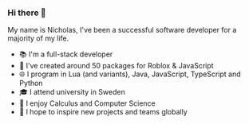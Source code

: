 ### Hi there 👋

My name is Nicholas, I've been a successful software developer for a majority of my life.
-  📚 I'm a full-stack developer
-  📢 I've created around 50 packages for Roblox & JavaScript
-  🌐 I program in Lua (and variants), Java, JavaScript, TypeScript and Python
-  🎓 I attend university in Sweden
-  🧮 I enjoy Calculus and Computer Science
-  🧡 I hope to inspire new projects and teams globally
